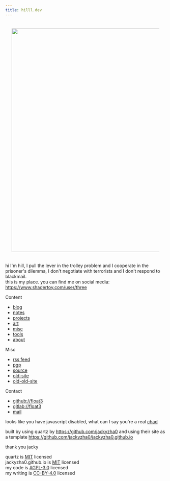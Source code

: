 ```yaml
---
title: hilll.dev
---
```


<div style="text-align: center; padding: 20px;">
    <img src="/misc/media/banner-light.png" width="701"/>
</div>

hi I'm hill, I pull the lever in the trolley problem and I cooperate in the prisoner's dilemma, I don't negotiate with terrorists and I don't respond to blackmail. \
this is my place. you can find me on social media: \
https://www.shadertoy.com/user/three

Content

- [blog](/blog/)
- [notes](/notes/)
- [projects](/projects.md)
- [art](/art.md)
- [misc](/misc/)
- [tools](/tools/)
- [about](/about.md)

Misc

- [rss feed](/index.xml)
- [pgp](/misc/plaintext/public-key.txt)
- [source](https://github.com/float3/float3.github.io)
- [old-site](/float3.github.io.old)
- [old-old-site](/float3.github.io.old.old)

Contact

- [github://float3](https://github.com/float3)
- [gitlab://float3](https://gitlab.com/float3)
- [mail](mailto:contact%40hilll.dev)
<!--- [i2p Mail](mailto:hill%40mail.i2p)
- irc: hill on [irc.rizon.net](https://rizon.net/chat)-->

<noscript> looks like you have javascript disabled, what can I say you're a real [chad](/beating_sir_aloone_damageless.webm) </noscript>

built by using quartz by https://github.com/jackyzha0 and using their site as a template https://github.com/jackyzha0/jackyzha0.github.io

thank you jacky

quartz is [MIT](https://opensource.org/license/mit) licensed \
jackyzha0.github.io is [MIT](https://opensource.org/license/mit) licensed \
my code is [AGPL-3.0](https://www.gnu.org/licenses/agpl-3.0.en.htm1) licensed \
my writing is [CC-BY-4.0](https://creativecommons.org/licenses/by/4.0/deed.en) licensed
